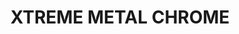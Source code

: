 ---
layout: product
title: "XTREME METAL CHROME"
price: "750" 
desc: "Enamel Metalizer 35mL"
img_path: "/assets/img/AK477.webp"
brand: "AK "
available: false
special_offer: false
new: false
soon: false
cat: "020000"
subcat: "020200"
subsubcat: "020205"
sifra: "AK477"
popular: false
spec: false
---